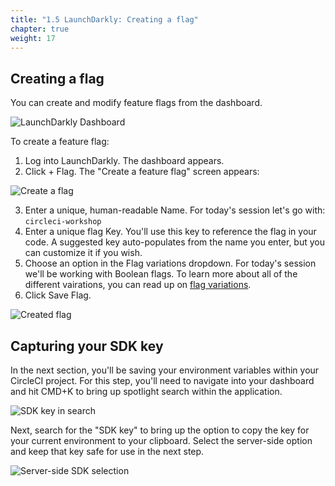 ```yaml
---
title: "1.5 LaunchDarkly: Creating a flag"
chapter: true
weight: 17
---
```


## Creating a flag

You can create and modify feature flags from the dashboard.

<img src="https://docs.launchdarkly.com/static/10cf6c4c06a05bfa64dcd6dc205e7146/6af66/launchdarkly-dashboard.png" alt="LaunchDarkly Dashboard">

To create a feature flag:

1. Log into LaunchDarkly. The dashboard appears.
2. Click + Flag. The "Create a feature flag" screen appears:

<img src="https://docs.launchdarkly.com/static/8ffa9ff69ba073c0bf8d01cb3458b8a2/6af66/flag-new-callout.png" alt="Create a flag">

3. Enter a unique, human-readable Name. For today's session let's go with: 
`circleci-workshop`
4. Enter a unique flag Key. You'll use this key to reference the flag in your code. A suggested key auto-populates from the name you enter, but you can customize it if you wish.
5. Choose an option in the Flag variations dropdown. For today's session we'll be working with Boolean flags. To learn more about all of the different vairations, you can read up on [flag variations](https://docs.launchdarkly.com/home/flags/variations).
6. Click Save Flag.

<img src="https://docs.launchdarkly.com/static/c26632369691636aca47a7d708ec5091/6af66/flag-create.png" alt="Created flag">

## Capturing your SDK key

In the next section, you'll be saving your environment variables within your CircleCI project. For this step, you'll need to navigate into your dashboard and hit CMD+K to bring up spotlight search within the application. 

![SDK key in search](/images/SDK-Key-lookup.png)

Next, search for the "SDK key" to bring up the option to copy the key for your current environment to your clipboard. Select the server-side option and keep that key safe for use in the next step. 

![Server-side SDK selection](/images/Server-side-option-for-SDK-key.png)